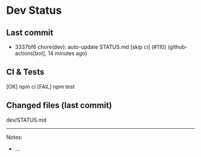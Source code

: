 # Dev Status

## Last commit
- 3337bf6 chore(dev): auto-update STATUS.md [skip ci] (#110) (github-actions[bot], 14 minutes ago)
## CI & Tests
[OK] npm ci
[FAIL] npm test

## Changed files (last commit)
dev/STATUS.md

---
Notes:
- ...
